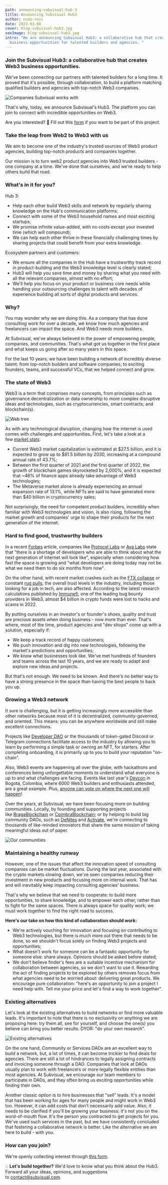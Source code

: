```yaml
---
path: announcing-subvisual-hub-3
title: Announcing Subvisual Hub3
author: nuno-reis
date: 2023-03-08
cover: blog-subvisual-hub3.jpg
seoImage: blog-subvisual-hub3.jpg
intro: "We are announcing Subvisual Hub3: a collaborative hub that creates Web3
  business opportunities for talented builders and agencies. "
---
```

### Join the Subvisual Hub3: a collaborative hub that creates Web3 business opportunities.

We've been connecting our partners with talented builders for a long time. It proved that it's possible, through collaboration, to build a platform matching qualified builders and agencies with top-notch Web3 companies.

![](announce_hub3_logos-2.jpeg "Companies Subvisual works with")

That's why, today, we announce Subvisual's Hub3. The platform you can join to connect with incredible opportunities on Web3.

Are you interested? 📄 Fill out this [form](https://forms.gle/Sit15GZGkHwTqt6h9) if you want to be part of this project.

### Take the leap from Web2 to Web3 with us

We aim to become one of the industry's trusted sources of Web3 product agencies, building top-notch products and companies together.

Our mission is to turn web2 product agencies into Web3 trusted builders - one company at a time. We've done that ourselves, and we're ready to help others build that road.

### What's in it for you?

H﻿ub 3:

* Help each other build Web3 skills and network by regularly sharing knowledge on the Hub's communication platforms;
* Connect with some of the Web3 household names and most exciting startups;
* We promise infinite value-added, with no costs except your invested time (which will compound);
* We can help each other thrive in these financially challenging times by sharing projects that could benefit from your extra knowledge.

E﻿cosystem partners and customers:

* We ensure all the companies in the Hub have a trustworthy track record in product-building and the Web3 knowledge level is clearly stated;
* Hub3 will help you save time and money by sharing what you need with all the relevant companies, almost with no effort;
* We'll help you focus on your product or business core needs while handling your outsourcing challenges to talent with decades of experience building all sorts of digital products and services.

### Why?

You may wonder why we are doing this. As a company that has done consulting work for over a decade, we know how much agencies and freelancers can impact the space. And Web3 needs more builders.

At Subvisual, we've always believed in the power of empowering people, companies, and communities. That's what got us together in the first place and what keeps us going after so many years in this space.

For the last 10 years, we have been building a network of incredibly diverse talent: from top-notch builders and software companies; to exciting founders, teams, and successful VCs, that we helped connect and grow.

### The state of Web3

Web3 is a term that comprises many concepts, from principles such as governance decentralization or data ownership to more complex disruptive ideas and technologies, such as cryptocurrencies, smart contracts, and blockchain(s).

![](screenshot_2023-03-07_at_16.04.56.png "Web tree")

As with any technological disruption, changing how the internet is used comes with challenges and opportunities. First, let's take a look at a few [market stats](https://metav.rs/blog/web3-market-statistics-2022-2023/):

* Current Web3 market capitalization is estimated at $27.5 billion, and it is expected to grow up to $81.5 billion by 2030, increasing at a compound annual rate of 43.7%;
* Between the first quarter of 2021 and the first quarter of 2022, the growth of blockchain games skyrocketed by 2,000%, and it is expected that ~46% of finance apps already take advantage of Web3 technologies;
* The Metaverse market alone is already experiencing an annual expansion rate of 13.1%, while NFTs are said to have generated more than $40 billion in cryptocurrency sales;

Not surprisingly, the need for competent product builders, incredibly when familiar with Web3 technologies and vision, is also rising, following the market growth and companies' urge to shape their products for the next generation of the internet.

### Hard to find good, trustworthy builders

In a recent [Forbes](https://www.forbes.com/sites/ninabambysheva/2022/08/29/web3-growth-stymied-by-scarcity-of-programmers/?sh=21485fc7fa49) article, companies like [Protocol Labs](https://protocol.ai/) or [Ava Labs](https://www.avalabs.org/) state that "there is a shortage of developers who are able to think about what the next generation of internet will look like", especially when considering how fast the space is growing and "what developers are doing today may not be what we need them to do six months from now".

On the other hand, with recent market crashes such as the [FTX collapse](https://www.investopedia.com/what-went-wrong-with-ftx-6828447) or constant [rug pulls](https://www.soliduslabs.com/reports/rug-pull-report), the overall trust levels in the industry, including those looking for a job in tech, are also affected. According to the latest research calculations published by [Immunefi](https://venturebeat.com/security/web3-crypto-fraud/), one of the leading bug bounty providers in Web3, almost $4 billion in crypto funds were lost to hacks and scams in 2022.

By putting ourselves in an investor's or founder's shoes, quality and trust are precious assets when doing business - now more than ever. That's where, most of the time, product agencies and "dev shops" come up with a solution, especially if:

* We keep a track record of happy customers;
* We push innovation and dig into new technologies, following the market's predictions and opportunities;
* We know what businesses look like. We've met hundreds of founders and teams across the last 10 years, and we are ready to adapt and explore new ideas and projects.

But that's not enough. We need to be known. And there's no better way to have a strong presence in the space than having the best people to back you up.

### Growing a Web3 network

It sure is challenging, but it is getting increasingly more accessible than other networks because most of it is decentralized, community-governed, and oriented. This means: you can be anywhere worldwide and still make excellent connections.

Projects like [Developer DAO](https://www.developerdao.com/) or the thousands of token-gated Discord or Telegram connections facilitate access to the industry by allowing you to learn by performing a simple task or owning an NFT, for starters. After completing onboarding, it is primarily up to you to build your reputation "on-chain".

Also, Web3 events are happening all over the globe, with hackathons and conferences being unforgettable moments to understand what everyone is up to and what challenges are facing. Events like last year's [Devcon](https://blog.ethereum.org/en/2022/11/17/devcon-vi-wrap) in Bogotá, Colombia, where 6000 Web3 builders and enthusiasts attended, are a great example. Plus, [anyone can vote on where the next one will happen](https://blog.ethereum.org/en/2022/11/17/devcon-vi-wrap)!

Over the years, at Subvisual, we have been focusing more on building communities. Locally, by founding and supporting projects like [BragaBlockchain](https://twitter.com/bragablockchain) or [CoimbraBlockchain](https://twitter.com/Coimblockchain); or by helping to build big community DAOs, such as [DeNites](https://twitter.com/DenitesDAO) and [Activate](https://twitter.com/activate_build), we're connecting to thousands of like-minded innovators that share the same mission of taking meaningful ideas out of paper.

![](announce_hub3_logos_1.jpeg "Our communities")

### Maintaining a healthy runway

However, one of the issues that affect the innovation speed of consulting companies can be market fluctuations. During the last year, associated with the crypto markets slowing down, we've seen companies reducing their investment in new products and focusing more on internal work. That has and will inevitably keep impacting consulting agencies' business.

That's why we believe that we need to cooperate: to build more opportunities, to share knowledge, and to empower each other, rather than to fight for the same spaces. There is always space for quality work; we must work together to find the right road to success.

**Here's our take on how this kind of collaboration should work:**

* We're actively vouching for innovation and focusing on contributing to Web3 technologies, but there is much more out there that needs to be done, so we shouldn't focus solely on finding Web3 projects and opportunities;
* What doesn't work for someone can be a fantastic opportunity for someone else: share always. Opinions should be asked before stated;
* We don't believe finder's fees are a suitable incentive mechanism for collaboration between agencies, so we don't want to use it. Rewarding the act of finding projects to be explored by others removes focus from what agencies need to be worried about: delivering great products. We encourage pure collaboration: "here's an opportunity to join a project I need help with. Tell me your price and let's find a way to work together".

### Existing alternatives

Let's look at the existing alternatives to build networks or find more valuable leads. It's important to note that there is no exclusivity on anything we are proposing here: try them all, see for yourself, and choose the one(s) you believe can bring you better results. DYOR: "do your own research".

![](screenshot_2023-03-07_at_16.04.11.png "Existing alternatives")

On the one hand, Community or Services DAOs are an excellent way to build a network, but, a lot of times, it can become trickier to find deals for agencies. There are still a lot of hindrances to legally assigning contracts and invoicing someone through a DAO. Companies that look at DAOs usually plan to work with freelancers or more legally flexible entities than most agencies. At Subvisual, we encourage our team members to participate in DAOs, and they often bring us exciting opportunities while finding their own.

Another classic option is to hire businesses that "sell" leads. It's a model that has been working for ages for many people and might work in Web3 too. However, it can add costs that don't necessarily add value. Also, it needs to be clarified if you'll be growing your business: it's not you on the word-of-mouth flow. It's the person you contracted to get projects for you. We've used such services in the past, but we have consistently concluded that fostering a collaborative network is better. Like the alternative we are here to build - with you.

### How can you join?

We're openly collecting interest through [this form](https://forms.gle/Sit15GZGkHwTqt6h9).

💡 **Let's build together?** We'd love to know what you think about the Hub3. Forward all your ideas, opinions, and suggestions to [contact@subvisual.com](mailto:contact@subvisual.com).
